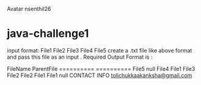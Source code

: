 Avatar
nsenthil26
# java-challenge1
input format:
File1
 File2
  File3
 File4
File5
create a .txt file like above format and pass this file as an input .
Required Output Format is :

FileName                 ParentFile
==========   ==========
File5                        null
File4                        File1
File3                        File2
File2                        File1
File1                        null
CONTACT INFO <a>tolichukkaakanksha@gmail.com</a>
